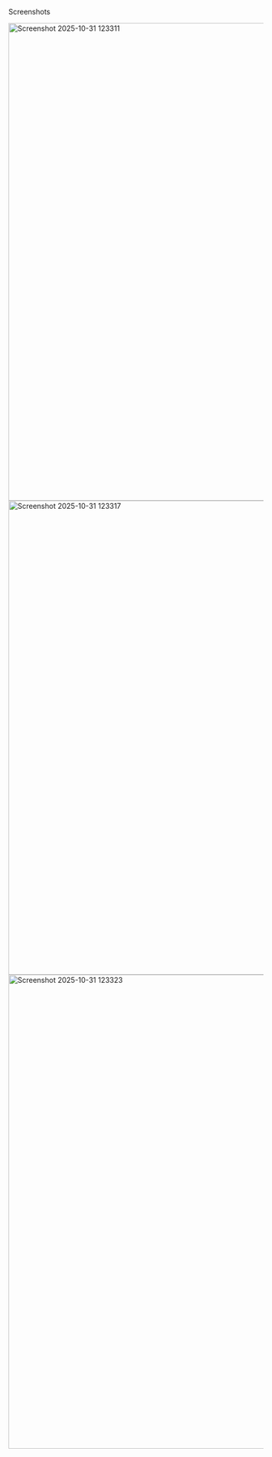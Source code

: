 Screenshots

<img width="1919" height="943" alt="Screenshot 2025-10-31 123311" src="https://github.com/user-attachments/assets/78b4a50d-4d7c-4e8d-b0f9-5d332ef04b93" />
<img width="1919" height="936" alt="Screenshot 2025-10-31 123317" src="https://github.com/user-attachments/assets/de873f12-561e-4f09-8026-e5cebcb62b7b" />
<img width="1918" height="936" alt="Screenshot 2025-10-31 123323" src="https://github.com/user-attachments/assets/27fdce41-e099-4e92-997d-09d8dba1caab" />

